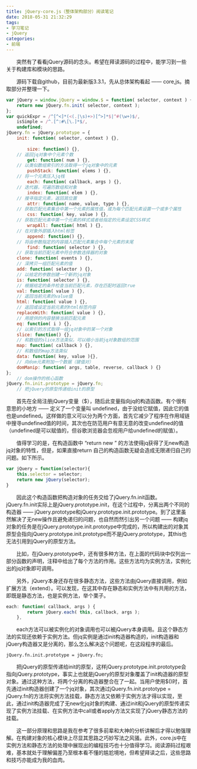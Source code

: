 ```yaml
---
title: jQuery-core.js（整体架构部分）阅读笔记
date: 2018-05-31 21:32:29
tags:
- 学习笔记
- jQuery
categories: 
- 前端
---
```

<!-- more -->

&emsp;&emsp;突然有了看看jQuery源码的念头。希望在拜读源码的过程中，能学习到一些关于构建库和模块的思路。

&emsp;&emsp;源码下载自github，目前为最新版3.3.1，先从总体架构看起 —— core,js。摘取部分并整理一下。

```javascript
var jQuery = window.jQuery = window.$ = function( selector, context ) {		
	return new jQuery.fn.init( selector, context );			
};
var quickExpr = /^[^<]*(<(.|\s)+>)[^>]*$|^#(\w+)$/,	
	isSimple = /^.[^:#\[\.]*$/,
	undefined;	
jQuery.fn = jQuery.prototype = {			
	init: function( selector, context ) {},
    
    	size: function() {},
    // 返回jq对象中个元素个数
    	get: function( num ) {},
    // 以类似数组索引的方法取得一个jq对象中的元素
    	pushStack: function( elems ) {},
    // 将一个元素压入jq栈
    	each: function( callback, args ) {},
    // 迭代器，可遍历数组和对象
    	index: function( elem ) {},
    // 搜寻指定元素，返回其位置
    	attr: function( name, value, type ) {},
    // 获取匹配元素集合中第一个元素的属性值，或为每个匹配元素设置一个或多个属性
    	css: function( key, value ) {},
    // 获取匹配元素中第一个元素的样式或者给指定的元素设定CSS样式
    	wrapAll: function( html ) {},
    // 在对象外部插入html标签
		append: function() {},
    // 将由参数指定的内容插入匹配元素集合中每个元素的末尾
    	find: function( selector ) {},
	// 获取当前匹配元素中符合参数选择器的对象
	clone: function( events ) {},
	// 深拷贝一组匹配元素的值
	add: function( selector ) {},
	// 以给定的参数创建一个新的jq对象
	is: function( selector ) {},
	// 根据给定的条件检查当前匹配元素，存在匹配时返回true
	val: function( value ) {},
	// 返回当前元素的value值
	html: function( value ) {},
	// 返回或设定当前元素的html标签内容
	replaceWith: function( value ) {},
	// 用提供的内容替换当前匹配元素
	eq: function( i ) {},
	// 以索引的方式取得一组jq对象中的某一个对象
	slice: function() {},
	// 和数组的slice方法类似，可以缩小当前jq对象数组的范围
	map: function( callback ) {},
	// 和数组的map方法类似
	data: function( key, value ){},
	// 向dom元素附加一个数据（键值对）
	domManip: function( args, table, reverse, callback ) {}
};
	// dom操作的核心函数
jQuery.fn.init.prototype = jQuery.fn;
	// 把jQuery的原型传递给init的原型
```



&emsp;&emsp;首先在全局注册jQuery变量（$），随后此变量指向jq的构造函数。有个很有意思的小地方 ——  定义了一个变量叫 undefined，由于没给它赋值，因此它的值也是undefined。这样做的意义可以分为两个方面，首先它减少了程序在作用域链中搜寻undefined值的时间，其次也在防范用户有意无意的改变undefined的值（undefined是可以赋值的，但谷歌浏览器会忽视用户给undefined的赋值）。

&emsp;&emsp;值得学习的是，在构造函数中 “return new ” 的方法使得jq获得了无new构造jq对象的特性，但是，如果直接return 自己的构造函数无疑会造成无限递归自己的问题。如下所示。

```javascript
var jQuery = function(selector){
    this.selector = selector;
    return new jQuery(selector);
}
```



&emsp;&emsp;因此这个构造函数把构造对象的任务交给了jQuery.fn.init函数。jQuery.fn.init实际上是jQuery.prototype.init，在这个过程中，分离出两个不同的构造器 —— jQuery.prototype和jQuery.prototype.init.prototype。到了这里虽然解决了无new操作且避免递归的问题，也自然而然引出另一个问题 —— 构建jq对象的任务是在jQuery.prototype.init.prototype中完成的，所以构建出的对象其原型会指向jQuery.prototype.init.prototype而不是jQuery.prototype，其this也无法引用到jQuery的原型方法。

&emsp;&emsp;比如，在jQuery.prototype中，还有很多种方法，在上面的代码块中仅列出一部分函数的声明，注释中给出了每个方法的作用。这些方法均为实例方法，实例化出的jq对象即可调用。

&emsp;&emsp;另外，jQuery本身还存在很多静态方法，这些方法由jQuery直接调用，例如扩展方法（extend）。可以发现，在这其中存在静态和实例方法中有共用的方法，即既是静态方法，也是实例方法，举个栗子。

```javascript
each: function( callback, args ) {
		return jQuery.each( this, callback, args );
	},
```



&emsp;&emsp;each方法可以被实例化的对象调用也可以被jQuery本身调用。且这个静态方法的实现还依赖于实例方法。但jq实例是通过init构造器构造的，init构造器和jQuery构造器又是分离的，那么怎么解决这个问题呢，在这段程序的最后。

`jQuery.fn.init.prototype = jQuery.fn;`

&emsp;&emsp;把jQuery的原型传递给init的原型，这样jQuery.prototype.init.prototype会指向jQuery.prototype，事实上也就是jQuery的原型对象覆盖了init构造器的原型对象。通过这种方法，将两个分离的构造器整合在了一起。当用户使用$()时，首先通过init构造器创建了一个jq对象，其次通过jQuery.fn.init.prototype = jQuery.fn的方法将实例方法挂载，静态方法又依赖于实例方法才得以实现，至此，通过init构造器完成了无new化jq对象的构建、通过init和jQuery的原型传递实现了实例方法挂载、在实例方法中call或者apply方法又实现了jQuery静态方法的挂载。

&emsp;&emsp;这一部分原理和思路是我在参考了很多前辈和大神的分析讲解后才得以勉强理解。在构建对象的核心模块上尽显其思路之巧妙写法之风骚。此外，core.js中在实例方法和静态方法的处理中展现出的编程技巧也十分值得学习。阅读源码过程艰难，基本就处于理解偏差乃至根本看不懂的尴尬境地，但希望拜读之后，这些思路和技巧亦能成为我的血肉。